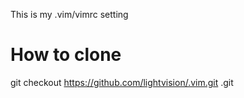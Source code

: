 This is my .vim/vimrc setting

# How to clone


git checkout https://github.com/lightvision/.vim.git .git


